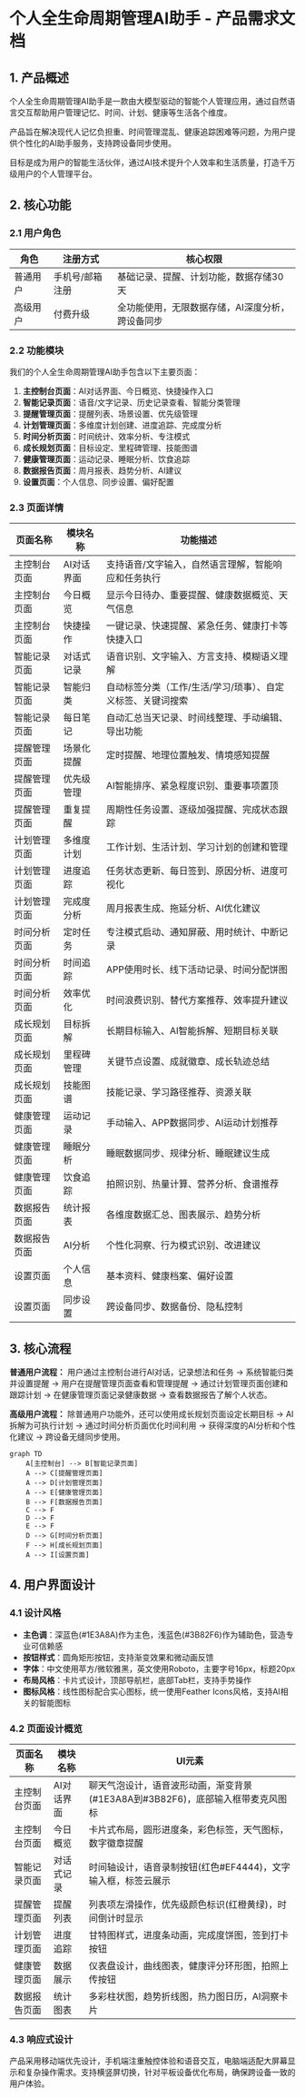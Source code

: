 # 个人全生命周期管理AI助手 - 产品需求文档

## 1. 产品概述

个人全生命周期管理AI助手是一款由大模型驱动的智能个人管理应用，通过自然语言交互帮助用户管理记忆、时间、计划、健康等生活各个维度。

产品旨在解决现代人记忆负担重、时间管理混乱、健康追踪困难等问题，为用户提供个性化的AI助手服务，支持跨设备同步使用。

目标是成为用户的智能生活伙伴，通过AI技术提升个人效率和生活质量，打造千万级用户的个人管理平台。

## 2. 核心功能

### 2.1 用户角色

| 角色 | 注册方式 | 核心权限 |
|------|----------|----------|
| 普通用户 | 手机号/邮箱注册 | 基础记录、提醒、计划功能，数据存储30天 |
| 高级用户 | 付费升级 | 全功能使用，无限数据存储，AI深度分析，跨设备同步 |

### 2.2 功能模块

我们的个人全生命周期管理AI助手包含以下主要页面：

1. **主控制台页面**：AI对话界面、今日概览、快捷操作入口
2. **智能记录页面**：语音/文字记录、历史记录查看、智能分类管理
3. **提醒管理页面**：提醒列表、场景设置、优先级管理
4. **计划管理页面**：多维度计划创建、进度追踪、完成度分析
5. **时间分析页面**：时间统计、效率分析、专注模式
6. **成长规划页面**：目标设定、里程碑管理、技能图谱
7. **健康管理页面**：运动记录、睡眠分析、饮食追踪
8. **数据报告页面**：周月报表、趋势分析、AI建议
9. **设置页面**：个人信息、同步设置、偏好配置

### 2.3 页面详情

| 页面名称 | 模块名称 | 功能描述 |
|----------|----------|----------|
| 主控制台页面 | AI对话界面 | 支持语音/文字输入，自然语言理解，智能响应和任务执行 |
| 主控制台页面 | 今日概览 | 显示今日待办、重要提醒、健康数据概览、天气信息 |
| 主控制台页面 | 快捷操作 | 一键记录、快速提醒、紧急任务、健康打卡等快捷入口 |
| 智能记录页面 | 对话式记录 | 语音识别、文字输入、方言支持、模糊语义理解 |
| 智能记录页面 | 智能归类 | 自动标签分类（工作/生活/学习/琐事）、自定义标签、关键词搜索 |
| 智能记录页面 | 每日笔记 | 自动汇总当天记录、时间线整理、手动编辑、导出功能 |
| 提醒管理页面 | 场景化提醒 | 定时提醒、地理位置触发、情境感知提醒 |
| 提醒管理页面 | 优先级管理 | AI智能排序、紧急程度识别、重要事项置顶 |
| 提醒管理页面 | 重复提醒 | 周期性任务设置、逐级加强提醒、完成状态跟踪 |
| 计划管理页面 | 多维度计划 | 工作计划、生活计划、学习计划的创建和管理 |
| 计划管理页面 | 进度追踪 | 任务状态更新、每日签到、原因分析、进度可视化 |
| 计划管理页面 | 完成度分析 | 周月报表生成、拖延分析、AI优化建议 |
| 时间分析页面 | 定时任务 | 专注模式启动、通知屏蔽、用时统计、中断记录 |
| 时间分析页面 | 时间追踪 | APP使用时长、线下活动记录、时间分配饼图 |
| 时间分析页面 | 效率优化 | 时间浪费识别、替代方案推荐、效率提升建议 |
| 成长规划页面 | 目标拆解 | 长期目标输入、AI智能拆解、短期目标关联 |
| 成长规划页面 | 里程碑管理 | 关键节点设置、成就徽章、成长轨迹总结 |
| 成长规划页面 | 技能图谱 | 技能记录、学习路径推荐、资源关联 |
| 健康管理页面 | 运动记录 | 手动输入、APP数据同步、AI运动计划推荐 |
| 健康管理页面 | 睡眠分析 | 睡眠数据同步、规律分析、睡眠建议生成 |
| 健康管理页面 | 饮食追踪 | 拍照识别、热量计算、营养分析、食谱推荐 |
| 数据报告页面 | 统计报表 | 各维度数据汇总、图表展示、趋势分析 |
| 数据报告页面 | AI分析 | 个性化洞察、行为模式识别、改进建议 |
| 设置页面 | 个人信息 | 基本资料、健康档案、偏好设置 |
| 设置页面 | 同步设置 | 跨设备同步、数据备份、隐私控制 |

## 3. 核心流程

**普通用户流程：**
用户通过主控制台进行AI对话，记录想法和任务 → 系统智能归类并设置提醒 → 用户在提醒管理页面查看和管理提醒 → 通过计划管理页面创建和跟踪计划 → 在健康管理页面记录健康数据 → 查看数据报告了解个人状态。

**高级用户流程：**
除普通用户功能外，还可以使用成长规划页面设定长期目标 → AI拆解为可执行计划 → 通过时间分析页面优化时间利用 → 获得深度的AI分析和个性化建议 → 跨设备无缝同步使用。

```mermaid
graph TD
    A[主控制台] --> B[智能记录页面]
    A --> C[提醒管理页面]
    A --> D[计划管理页面]
    A --> E[健康管理页面]
    B --> F[数据报告页面]
    C --> F
    D --> F
    E --> F
    D --> G[时间分析页面]
    F --> H[成长规划页面]
    A --> I[设置页面]
```

## 4. 用户界面设计

### 4.1 设计风格

- **主色调**：深蓝色(#1E3A8A)作为主色，浅蓝色(#3B82F6)作为辅助色，营造专业可信赖感
- **按钮样式**：圆角矩形按钮，支持渐变效果和微动画反馈
- **字体**：中文使用苹方/微软雅黑，英文使用Roboto，主要字号16px，标题20px
- **布局风格**：卡片式设计，顶部导航栏，底部Tab栏，支持手势操作
- **图标风格**：线性图标配合实心图标，统一使用Feather Icons风格，支持AI相关的智能图标

### 4.2 页面设计概览

| 页面名称 | 模块名称 | UI元素 |
|----------|----------|--------|
| 主控制台页面 | AI对话界面 | 聊天气泡设计，语音波形动画，渐变背景(#1E3A8A到#3B82F6)，底部输入框带麦克风图标 |
| 主控制台页面 | 今日概览 | 卡片式布局，圆形进度条，彩色标签，天气图标，数字徽章提醒 |
| 智能记录页面 | 对话式记录 | 时间轴设计，语音录制按钮(红色#EF4444)，文字输入框，标签云展示 |
| 提醒管理页面 | 提醒列表 | 列表项左滑操作，优先级颜色标识(红橙黄绿)，时间倒计时显示 |
| 计划管理页面 | 进度追踪 | 甘特图样式，进度条动画，完成度饼图，签到打卡按钮 |
| 健康管理页面 | 数据展示 | 仪表盘设计，曲线图表，健康评分环形图，拍照上传按钮 |
| 数据报告页面 | 统计图表 | 多彩柱状图，趋势折线图，热力图日历，AI洞察卡片 |

### 4.3 响应式设计

产品采用移动端优先设计，手机端注重触控体验和语音交互，电脑端适配大屏幕显示和复杂操作需求。支持横竖屏切换，针对平板设备优化布局，确保跨设备一致的用户体验。